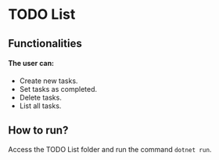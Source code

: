 
# TODO List

## Functionalities

#### The user can:

* Create new tasks.
* Set tasks as completed.
* Delete tasks.
* List all tasks.

## How to run?

Access the TODO List folder and run the command ```dotnet run```.
